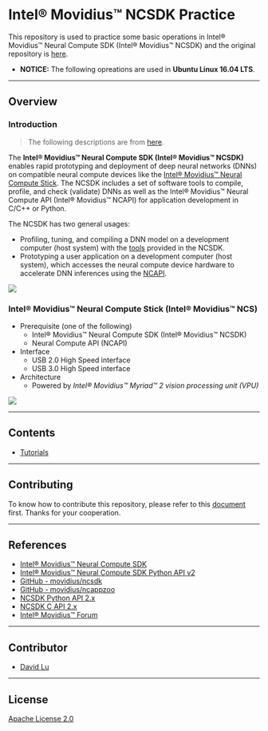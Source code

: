 # Intel® Movidius™ NCSDK Practice

This repository is used to practice some basic operations in Intel® Movidius™ Neural Compute SDK (Intel® Movidius™ NCSDK) and the original repository is [here](https://github.com/movidius/ncsdk).

* **NOTICE:** The following opreations are used in **Ubuntu Linux 16.04 LTS**.

---
## Overview

### Introduction

> The following descriptions are from [here](https://movidius.github.io/ncsdk/index.html).

The **Intel® Movidius™ Neural Compute SDK (Intel® Movidius™ NCSDK)** enables rapid prototyping and deployment of deep neural networks (DNNs) on compatible neural compute devices like the [Intel® Movidius™ Neural Compute Stick](https://movidius.github.io/ncsdk/ncs.html). The NCSDK includes a set of software tools to compile, profile, and check (validate) DNNs as well as the Intel® Movidius™ Neural Compute API (Intel® Movidius™ NCAPI) for application development in C/C++ or Python.

The NCSDK has two general usages:
* Profiling, tuning, and compiling a DNN model on a development computer (host system) with the [tools](https://movidius.github.io/ncsdk/tools/tools_overview.html) provided in the NCSDK.
* Prototyping a user application on a development computer (host system), which accesses the neural compute device hardware to accelerate DNN inferences using the [NCAPI](https://movidius.github.io/ncsdk/ncapi/readme.html).

![](https://movidius.github.io/ncsdk/images/ncs_workflow.jpg)

### Intel® Movidius™ Neural Compute Stick (Intel® Movidius™ NCS)

* Prerequisite (one of the following)
    * Intel® Movidius™ Neural Compute SDK (Intel® Movidius™ NCSDK)
    * Neural Compute API (NCAPI)
* Interface
    * USB 2.0 High Speed interface
    * USB 3.0 High Speed interface
* Architecture
    * Powered by *Intel® Movidius™ Myriad™ 2 vision processing unit (VPU)*

![](https://movidius.github.io/ncsdk/images/NCS1_ArchDiagram.jpg)

---
## Contents

* [Tutorials](src/tutorials)

---
## Contributing

To know how to contribute this repository, please refer to this [document](CONTRIBUTING.md) first. Thanks for your cooperation.

---
## References

* [Intel® Movidius™ Neural Compute SDK](https://movidius.github.io/ncsdk/index.html)
* [Intel® Movidius™ Neural Compute SDK Python API v2](https://movidius.github.io/ncsdk/ncapi/ncapi2/py_api/readme.html)
* [GitHub - movidius/ncsdk](https://github.com/movidius/ncsdk)
* [GitHub - movidius/ncappzoo](https://github.com/movidius/ncappzoo)
* [NCSDK Python API 2.x](https://movidius.github.io/ncsdk/ncapi/ncapi2/py_api/readme.html)
* [NCSDK C API 2.x](https://movidius.github.io/ncsdk/ncapi/ncapi2/c_api/readme.html)
* [Intel® Movidius™ Forum](https://ncsforum.movidius.com/)

---
## Contributor

* [David Lu](https://github.com/yungshenglu)

---
## License

[Apache License 2.0](LICENSE)